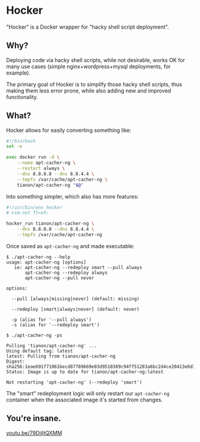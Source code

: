 # Hocker

"Hocker" is a Docker wrapper for "hacky shell script deployment".

## Why?

Deploying code via hacky shell scripts, while not desirable, works OK for many use cases (simple nginx+wordpress+mysql deployments, for example).

The primary goal of Hocker is to simplify those hacky shell scripts, thus making them less error prone, while also adding new and improved functionality.

## What?

Hocker allows for easily converting something like:

```bash
#!/bin/bash
set -e

exec docker run -d \
	--name apt-cacher-ng \
	--restart always \
	--dns 8.8.8.8 --dns 8.8.4.4 \
	--tmpfs /var/cache/apt-cacher-ng \
	tianon/apt-cacher-ng "$@"
```

Into something simpler, which also has more features:

```bash
#!/usr/bin/env hocker
# vim:set ft=sh:

hocker_run tianon/apt-cacher-ng \
	--dns 8.8.8.8 --dns 8.8.4.4 \
	--tmpfs /var/cache/apt-cacher-ng
```

Once saved as `apt-cacher-ng` and made executable:

```console
$ ./apt-cacher-ng --help
usage: apt-cacher-ng [options]
   ie: apt-cacher-ng --redeploy smart --pull always
       apt-cacher-ng --redeploy always
       apt-cacher-ng --pull never

options:

  --pull [always|missing|never] (default: missing)

  --redeploy [smart|always|never] (default: never)

  -p (alias for '--pull always')
  -s (alias for '--redeploy smart')

$ ./apt-cacher-ng -ps

Pulling 'tianon/apt-cacher-ng' ...
Using default tag: latest
latest: Pulling from tianon/apt-cacher-ng
Digest: sha256:1eae691f71061becd87789669e03d9510389c94ff51283a6bc2d4ce20413e6d1
Status: Image is up to date for tianon/apt-cacher-ng:latest

Not restarting 'apt-cacher-ng' (--redeploy 'smart')

```

The "smart" redeployment logic will only restart our `apt-cacher-ng` container when the associated image it's started from changes.

## You're insane.

[youtu.be/79DijItQXMM](https://youtu.be/79DijItQXMM)
